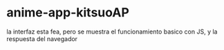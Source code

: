 # anime-app-kitsuoAP
la interfaz esta fea, pero se muestra el funcionamiento basico con JS, y la respuesta del navegador
